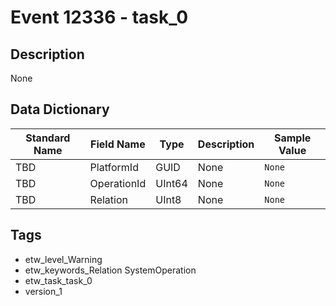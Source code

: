 # Event 12336 - task_0

## Description
None

## Data Dictionary
|Standard Name|Field Name|Type|Description|Sample Value|
|---|---|---|---|---|
|TBD|PlatformId|GUID|None|`None`|
|TBD|OperationId|UInt64|None|`None`|
|TBD|Relation|UInt8|None|`None`|

## Tags
* etw_level_Warning
* etw_keywords_Relation SystemOperation
* etw_task_task_0
* version_1